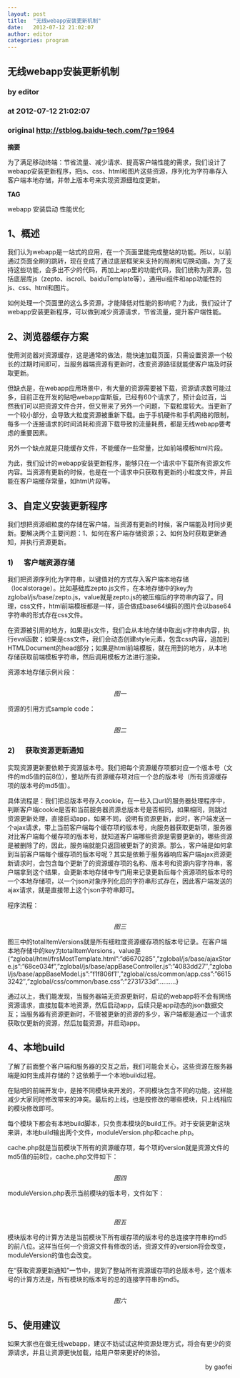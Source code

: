 ```yaml
---
layout: post
title:  "无线webapp安装更新机制"
date:   2012-07-12 21:02:07
author: editor
categories: program
---
```


## 无线webapp安装更新机制
### by editor
### at 2012-07-12 21:02:07
### original <http://stblog.baidu-tech.com/?p=1964>

<p><strong>摘要</strong><strong> </strong></p>
<p>为了满足移动终端：节省流量、减少请求、提高客户端性能的需求，我们设计了webapp安装更新程序，把js、css、html和图片这些资源，序列化为字符串存入客户端本地存储，并带上版本号来实现资源细粒度更新。</p>
<p><strong>TAG</strong></p>
<p>webapp 安装启动 性能优化</p>
<h2>1、概述</h2>
<p>我们认为webapp是一站式的应用，在一个页面里能完成整站的功能。所以，以前通过页面全刷的跳转，现在变成了通过底层框架来支持的局刷和切换动画。为了支持这些功能，会多出不少的代码，再加上app里的功能代码，我们统称为资源，包括底层库js（zepto、iscroll、baiduTemplate等），通用ui组件和app功能性的js、css、html和图片。</p>
<p>如何处理一个页面里的这么多资源，才能降低对性能的影响呢？为此，我们设计了webapp安装更新程序，可以做到减少资源请求，节省流量，提升客户端性能。</p>
<p><span></span></p>
<h2>2、浏览器缓存方案</h2>
<p>使用浏览器对资源缓存，这是通常的做法，能快速加载页面，只需设置资源一个较长的过期时间即可，当服务器端资源有更新时，改变资源路径就能使客户端及时获取更新。</p>
<p>但缺点是，在webapp应用场景中，有大量的资源需要被下载，资源请求数可能过多，目前正在开发的贴吧webapp宙斯版，已经有60个请求了，预计会过百，当然我们可以把资源文件合并，但又带来了另外一个问题，下载粒度较大。当更新了一个较小部分，会导致大粒度资源被重新下载。由于手机硬件和手机网络的限制，每多一个连接请求的时间消耗和资源下载导致的流量耗费，都是无线webapp要考虑的重要因素。</p>
<p>另外一个缺点就是只能缓存文件，不能缓存一些常量，比如前端模板html片段。</p>
<p>为此，我们设计的webapp安装更新程序，能够只在一个请求中下载所有资源文件内容。当资源有更新的时候，也是在一个请求中只获取有更新的小粒度文件，并且能在客户端缓存常量，如html片段等。 <strong></strong></p>
<h2>3、自定义安装更新程序</h2>
<p>我们想把资源细粒度的存储在客户端，当资源有更新的时候，客户端能及时同步更新。要解决两个主要问题：1、如何在客户端存储资源；2、如何及时获取更新通知，并执行资源更新。</p>
<h3>1)      客户端资源存储</h3>
<p>我们把资源序列化为字符串，以键值对的方式存入客户端本地存储（localstorage）。比如基础库zepto.js文件，在本地存储中的key为zglobal/js/base/zepto.js，value就是zepto.js的被压缩后的字符串内容了。同理，css文件，html前端模板都是一样，适合做成base64编码的图片会以base64字符串的形式存在css文件。</p>
<p>在资源被引用的地方，如果是js文件，我们会从本地存储中取出js字符串内容，执行eval函数；如果是css文件，我们会动态创建style元素，包含css内容，追加到HTMLDocument的head部分；如果是html前端模板，就在用到的地方，从本地存储获取前端模板字符串，然后调用模板方法进行渲染。</p>
<p>资源本地存储示例片段：</p>
<p style="text-align:center"><em><a href="http://stblog.baidu-tech.com/wp-content/uploads/wp-display-data.php?filename=13420958581.JPG&amp;type=image%2Fjpeg&amp;width=558&amp;height=431"><img title="1" src="http://stblog.baidu-tech.com/wp-content/uploads/wp-display-data.php?filename=13420958581.JPG&amp;type=image%2Fjpeg&amp;width=558&amp;height=431" alt=""></a></em></p>
<p style="text-align:center"><em>图一</em></p>
<p>资源的引用方式sample code：</p>
<p style="text-align:center"><em><a href="http://stblog.baidu-tech.com/wp-content/uploads/wp-display-data.php?filename=13420959001.JPG&amp;type=image%2Fjpeg&amp;width=558&amp;height=376"><img title="1" src="http://stblog.baidu-tech.com/wp-content/uploads/wp-display-data.php?filename=13420959001.JPG&amp;type=image%2Fjpeg&amp;width=558&amp;height=376" alt=""></a></em></p>
<p style="text-align:center"><em>图二</em></p>
<h3>2)      获取资源更新通知</h3>
<p>实现资源更新要依赖于资源版本号。我们把每个资源缓存项都对应一个版本号（文件的md5值的前8位），整站所有资源缓存项对应一个总的版本号（所有资源缓存项的版本号的md5值）。</p>
<p>具体流程是：我们把总版本号存入cookie，在一些入口url的服务器处理程序中，判断客户端cookie是否和当前服务器资源总版本号是否相同，如果相同，则跳过资源更新处理，直接启动app，如果不同，说明有资源更新，此时，客户端发送一个ajax请求，带上当前客户端每个缓存项的版本号，向服务器获取更新项，服务器对比客户端每个缓存项的版本号，就知道客户端哪些资源是需要更新的，哪些资源是被删除了的，因此，服务端就能只返回被更新了的资源。那么，客户端是如何拿到当前客户端每个缓存项的版本号呢？其实是依赖于服务器响应客户端ajax资源更新请求时，会包含每个更新了的资源缓存项的名称、版本号和资源内容字符串，客户端拿到这个结果，会更新本地存储中专门用来记录更新后每个资源项的版本号的一个本地存储项，以一个json对象序列化后的字符串形式存在，因此客户端发送的ajax请求，就是直接带上这个json字符串即可。</p>
<p>程序流程：</p>
<p style="text-align:center"><em><a href="http://stblog.baidu-tech.com/wp-content/uploads/wp-display-data.php?filename=13420961281.JPG&amp;type=image%2Fjpeg&amp;width=558&amp;height=851"><img title="1" src="http://stblog.baidu-tech.com/wp-content/uploads/wp-display-data.php?filename=13420961281.JPG&amp;type=image%2Fjpeg&amp;width=558&amp;height=851" alt=""></a></em></p>
<p style="text-align:center"><em>图三</em></p>
<p>图三中的totalItemVersions就是所有细粒度资源缓存项的版本号记录。在客户端本地存储中的key为totalItemVersions，value是{“zglobal/html/frsMostTemplate.html”:”d6670285″,”zglobal/js/base/ajaxStore.js”:”68ce034f”,”zglobal/js/base/appBaseController.js”:”4083dd27″,”zglobal/js/base/appBaseModel.js”:”f1f806f1″,”zglobal/css/common/app.css”:”66153242″,”zglobal/css/common/base.css”:”2731733d”……….}</p>
<p>通过以上，我们能发现，当服务器端无资源更新时，启动的webapp将不会有网络资源请求，直接加载本地资源，然后启动app，后续只是app动态的json数据交互；当服务器有资源更新时，不管被更新的资源的多少，客户端都是通过一个请求获取仅更新的资源，然后加载资源，并启动app。</p>
<h2>4、本地build</h2>
<p>了解了前面整个客户端和服务器的交互之后，我们可能会关心，这些资源在服务器端是如何生成并存储的？这依赖于一个本地build过程。</p>
<p>在贴吧的前端开发中，是按不同模块来开发的，不同模块包含不同的功能，这样能减少大家同时修改带来的冲突。最后的上线，也是按修改的哪些模块，只上线相应的模块修改即可。</p>
<p>每个模块下都会有本地build脚本，只负责本模块的build工作。对于安装更新这块来讲，本地build输出两个文件，moduleVersion.php和cache.php。</p>
<p>cache.php就是当前模块下所有的资源缓存项，每个项的version就是资源文件的md5值的前8位，cache.php文件如下：</p>
<p style="text-align:center"><em><a href="http://stblog.baidu-tech.com/wp-content/uploads/wp-display-data.php?filename=13420961741.JPG&amp;type=image%2Fjpeg&amp;width=558&amp;height=336"><img title="1" src="http://stblog.baidu-tech.com/wp-content/uploads/wp-display-data.php?filename=13420961741.JPG&amp;type=image%2Fjpeg&amp;width=558&amp;height=336" alt=""></a></em></p>
<p style="text-align:center"><em>图四</em></p>
<p>moduleVersion.php表示当前模块的版本号，文件如下：</p>
<p style="text-align:center"> <a href="http://stblog.baidu-tech.com/wp-content/uploads/wp-display-data.php?filename=13420962351.JPG&amp;type=image%2Fjpeg&amp;width=179&amp;height=51"><img title="1" src="http://stblog.baidu-tech.com/wp-content/uploads/wp-display-data.php?filename=13420962351.JPG&amp;type=image%2Fjpeg&amp;width=179&amp;height=51" alt=""></a></p>
<p style="text-align:center"><em>图五</em></p>
<p>模块版本号的计算方法是当前模块下所有缓存项的版本号的总连接字符串的md5的前八位。这样当任何一个资源文件有修改的话，资源文件的version将会改变，moduleVersion的值也会改变。</p>
<p>在“获取资源更新通知”一节中，提到了整站所有资源缓存项的总版本号，这个版本号的计算方法是，所有模块的版本号的总的连接字符串的md5。 <em></em></p>
<p style="text-align:center"><em><a href="http://stblog.baidu-tech.com/wp-content/uploads/wp-display-data.php?filename=13420962911.JPG&amp;type=image%2Fjpeg&amp;width=558&amp;height=278"><img title="1" src="http://stblog.baidu-tech.com/wp-content/uploads/wp-display-data.php?filename=13420962911.JPG&amp;type=image%2Fjpeg&amp;width=558&amp;height=278" alt=""></a></em></p>
<p style="text-align:center"><em>图六</em></p>
<h2>5、使用建议</h2>
<p>如果大家也在做无线webapp，建议不妨试试这种资源处理方式，将会有更少的资源请求，并且让资源更快加载，给用户带来更好的体验。</p>
<p style="text-align:right">by gaofei</p>
